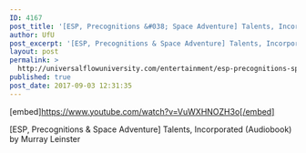 ```yaml
---
ID: 4167
post_title: '[ESP, Precognitions &#038; Space Adventure] Talents, Incorporated (Audiobook)'
author: UfU
post_excerpt: '[ESP, Precognitions & Space Adventure] Talents, Incorporated (Audiobook) by Murray Leinster'
layout: post
permalink: >
  http://universalflowuniversity.com/entertainment/esp-precognitions-space-adventure-talents-incorporated-audiobook/
published: true
post_date: 2017-09-03 12:31:35
---
```

[embed]https://www.youtube.com/watch?v=VuWXHNOZH3o[/embed]<br>
<p>[ESP, Precognitions & Space Adventure] Talents, Incorporated (Audiobook) by Murray Leinster</p>